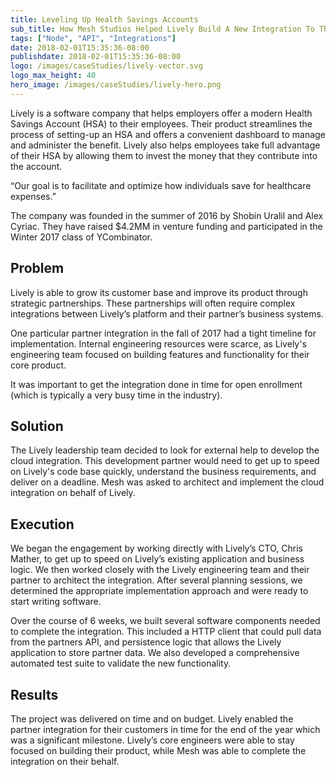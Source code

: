 ```yaml
---
title: Leveling Up Health Savings Accounts
sub_title: How Mesh Studios Helped Lively Build A New Integration To Their HSA Platform
tags: ["Node", "API", "Integrations"]
date: 2018-02-01T15:35:36-08:00
publishdate: 2018-02-01T15:35:36-08:00
logo: /images/caseStudies/lively-vector.svg
logo_max_height: 40
hero_image: /images/caseStudies/lively-hero.png
---
```


Lively is a software company that helps employers offer a modern Health Savings Account (HSA) to their employees. Their product streamlines the process of setting-up an HSA and offers a convenient dashboard to manage and administer the benefit. Lively also helps employees take full advantage of their HSA by allowing them to invest the money that they contribute into the account. 

“Our goal is to facilitate and optimize how individuals save for healthcare expenses.”

The company was founded in the summer of 2016 by Shobin Uralil and Alex Cyriac. They have raised $4.2MM in venture funding and participated in the Winter 2017 class of YCombinator.

## Problem

Lively is able to grow its customer base and improve its product through strategic partnerships. These partnerships will often require complex integrations between Lively’s platform and their partner’s business systems. 

One particular partner integration in the fall of 2017 had a tight timeline for implementation. Internal engineering resources were scarce, as Lively's engineering team focused on building features and functionality for their core product. 

It was important to get the integration done in time for open enrollment (which is typically a very busy time in the industry). 

## Solution

The Lively leadership team decided to look for external help to develop the cloud integration. This development partner would need to get up to speed on Lively's code base quickly, understand the business requirements, and deliver on a deadline. Mesh was asked to architect and implement the cloud integration on behalf of Lively. 

## Execution

We began the engagement by working directly with Lively’s CTO, Chris Mather, to get up to speed on Lively’s existing application and business logic. We then worked closely with the Lively engineering team and their partner to architect the integration. After several planning sessions, we determined the appropriate implementation approach and were ready to start writing software. 

Over the course of 6 weeks, we built several software components needed to complete the integration. This included a HTTP client that could pull data from the partners API, and persistence logic that allows the Lively application to store partner data. We also developed a comprehensive automated test suite to validate the new functionality. 

## Results

The project was delivered on time and on budget. Lively enabled the partner integration for their customers in time for the end of the year which was a significant milestone. Lively’s core engineers were able to stay focused on building their product, while Mesh was able to complete the integration on their behalf.


